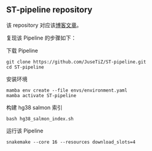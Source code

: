 ## ST-pipeline repository

该 repository 对应该[博客文章](https://biojuse.com/2024/07/06/Snakemake%20pipeline%20搭建的进阶教程/)。

复现该 Pipeline 的步骤如下：

下载 Pipeline

```shell
git clone https://github.com/JuseTiZ/ST-pipeline.git
cd ST-pipeline
```

安装环境

```shell
mamba env create --file envs/environment.yaml
mamba activate ST-pipeline
```

构建 hg38 salmon 索引

```shell
bash hg38_salmon_index.sh
```

运行该 Pipeline

```shell
snakemake --core 16 --resources download_slots=4
```

